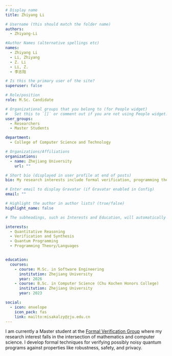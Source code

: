 ```yaml
---
# Display name
title: Zhiyang Li

# Username (this should match the folder name)
authors:
  - Zhiyang-Li

#Author Names (alternative spellings etc)
names:
  - Zhiyang Li
  - Li, Zhiyang
  - Z. Li
  - Li, Z.
  - 李志阳

# Is this the primary user of the site?
superuser: false

# Role/position
role: M.Sc. Candidate

# Organizational groups that you belong to (for People widget)
#   Set this to `[]` or comment out if you are not using People widget.
user_groups:
  - Researchers
  - Master Students

department:
  - College of Computer Science and Technology

# Organizations/Affiliations
organizations:
  - name: Zhejiang University
    url: ""

# Short bio (displayed in user profile at end of posts)
bio: My research interests include formal verification, programming theory, and Quantum Computation.

# Enter email to display Gravatar (if Gravatar enabled in Config)
email: ""

# Highlight the author in author lists? (true/false)
highlight_name: false

# The subheadings, such as Interests and Education, will automatically translate depending on the language chosen in `config.yaml`. To customize the subheading text, see the Language page in the docs.

interests:
  - Quantitative Reasoning
  - Verification and Synthesis
  - Quantum Programming
  - Programming Theory/Languages


education:
  courses:
    - course: M.Sc. in Software Engineering
      institution: Zhejiang University
      year: 2026
    - course: B.Sc. in Computer Science (Chu Kochen Honors College)
      institution: Zhejiang University
      year: 2023

social:
  - icon: envelope
    icon_pack: fas
    link: mailto:misakalzy@zju.edu.cn
---
```


I am currently a Master student at the [Formal Verification Group](/) where my research interest falls in the intersection of mathematics and computer science. I develop formal techniques for verifying possibly noisy quantum programs against properties like robustness, safety, and privacy.
